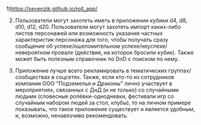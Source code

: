 1)https://sevenzik.github.io/roll_app/


2) Пользователи могут захотеть иметь в приложении кубики d4, d8, d10, d12, d20.
Пользователи могут захотеть импорт каких-либо листов персонажей или возможность указания частных характеристик персонажа для того, чтобы получать сразу сообщение об успехе/ошеломительном успехе/неуспехе/невероятном провале (действия, на которое бросили кубик).
Также может быть полезным справочник по DnD с поиском по нему.


3) Приложение лучше всего рекламировать в тематических группах/сообществах в соцсетях. 
Также, если кто-то из сотрудников компании ООО "Подземелья и Драконы" лично участвует в мероприятиях, связанных с ДнД (и не только) со случайными людьми (словесные ролёвки-однодневки, фестивали игр со случайным набором людей за стол, клубы), то на личном примере показывать, что такое приложение существует и является удобным, и, возможно, ненавязчиво рекомендовать.